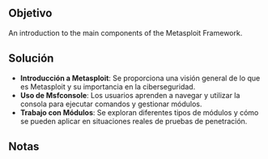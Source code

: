 ## Objetivo
An introduction to the main components of the Metasploit Framework.
## Solución
- **Introducción a Metasploit**: Se proporciona una visión general de lo que es Metasploit y su importancia en la ciberseguridad.
- **Uso de Msfconsole**: Los usuarios aprenden a navegar y utilizar la consola para ejecutar comandos y gestionar módulos.
- **Trabajo con Módulos**: Se exploran diferentes tipos de módulos y cómo se pueden aplicar en situaciones reales de pruebas de penetración.
## Notas
